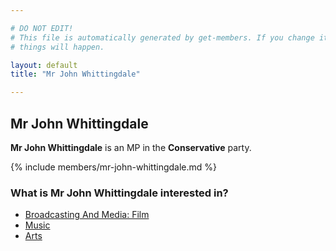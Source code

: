 ```yaml
---

# DO NOT EDIT!
# This file is automatically generated by get-members. If you change it, bad
# things will happen.

layout: default
title: "Mr John Whittingdale"

---
```


## Mr John Whittingdale

**Mr John Whittingdale** is an MP in the **Conservative** party.

{% include members/mr-john-whittingdale.md %}

### What is Mr John Whittingdale interested in?


* [Broadcasting And Media: Film](/interests/broadcasting-and-media-film.html)
* [Music](/interests/music.html)
* [Arts](/interests/arts.html)

